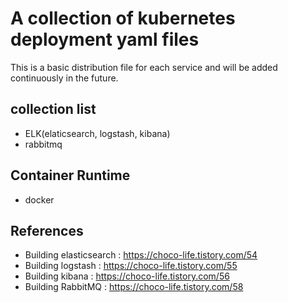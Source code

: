 # A collection of kubernetes deployment yaml files

This is a basic distribution file for each service and will be added continuously in the future.

## collection list
- ELK(elaticsearch, logstash, kibana)
- rabbitmq

## Container Runtime
- docker

## References 
- Building elasticsearch : https://choco-life.tistory.com/54
- Building logstash : https://choco-life.tistory.com/55
- Building kibana : https://choco-life.tistory.com/56
- Building RabbitMQ : https://choco-life.tistory.com/58
